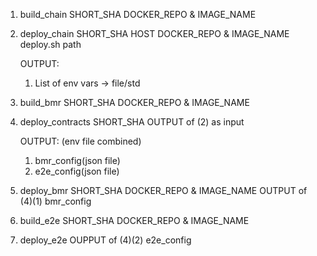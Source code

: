 1. build_chain
	SHORT_SHA
	DOCKER_REPO & IMAGE_NAME

2. deploy_chain
	SHORT_SHA
	HOST
	DOCKER_REPO & IMAGE_NAME
	deploy.sh path

	OUTPUT:
	1. List of env vars -> file/std

3. build_bmr
	SHORT_SHA
	DOCKER_REPO & IMAGE_NAME

4. deploy_contracts
	SHORT_SHA
	OUTPUT of (2) as input

	OUTPUT: (env file combined)
	1. bmr_config(json file)
	2. e2e_config(json file)

5. deploy_bmr
	SHORT_SHA
	DOCKER_REPO & IMAGE_NAME
	OUTPUT of (4)(1) bmr_config

6. build_e2e
	SHORT_SHA
	DOCKER_REPO & IMAGE_NAME

7. deploy_e2e
	OUPPUT of (4)(2) e2e_config
